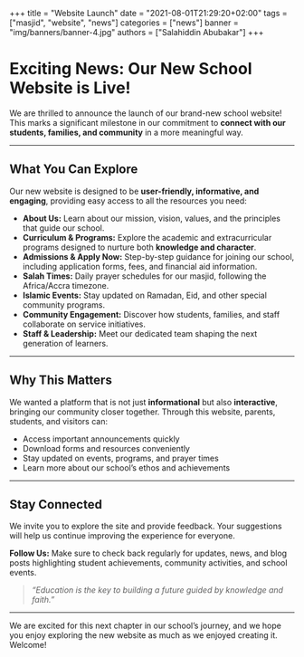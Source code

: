 +++
title = "Website Launch"
date = "2021-08-01T21:29:20+02:00"
tags = ["masjid", "website", "news"]
categories = ["news"]
banner = "img/banners/banner-4.jpg"
authors = ["Salahiddin Abubakar"]
+++
# Exciting News: Our New School Website is Live!

We are thrilled to announce the launch of our brand-new school website! This marks a significant milestone in our commitment to **connect with our students, families, and community** in a more meaningful way.  

---

## What You Can Explore

Our new website is designed to be **user-friendly, informative, and engaging**, providing easy access to all the resources you need:

- **About Us:** Learn about our mission, vision, values, and the principles that guide our school.  
- **Curriculum & Programs:** Explore the academic and extracurricular programs designed to nurture both **knowledge and character**.  
- **Admissions & Apply Now:** Step-by-step guidance for joining our school, including application forms, fees, and financial aid information.  
- **Salah Times:** Daily prayer schedules for our masjid, following the Africa/Accra timezone.  
- **Islamic Events:** Stay updated on Ramadan, Eid, and other special community programs.  
- **Community Engagement:** Discover how students, families, and staff collaborate on service initiatives.  
- **Staff & Leadership:** Meet our dedicated team shaping the next generation of learners.

---

## Why This Matters

We wanted a platform that is not just **informational** but also **interactive**, bringing our community closer together. Through this website, parents, students, and visitors can:

- Access important announcements quickly  
- Download forms and resources conveniently  
- Stay updated on events, programs, and prayer times  
- Learn more about our school’s ethos and achievements  

---

## Stay Connected

We invite you to explore the site and provide feedback. Your suggestions will help us continue improving the experience for everyone.  

**Follow Us:** Make sure to check back regularly for updates, news, and blog posts highlighting student achievements, community activities, and school events.  

> *“Education is the key to building a future guided by knowledge and faith.”*

---

We are excited for this next chapter in our school’s journey, and we hope you enjoy exploring the new website as much as we enjoyed creating it. Welcome!
